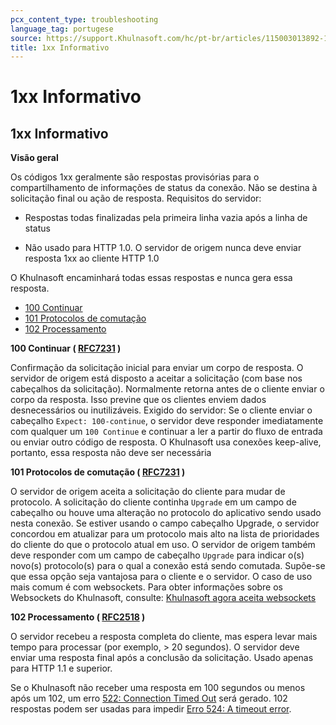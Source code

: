 ```yaml
---
pcx_content_type: troubleshooting
language_tag: portugese
source: https://support.Khulnasoft.com/hc/pt-br/articles/115003013892-1xx-Informativo
title: 1xx Informativo
---
```


# 1xx Informativo

## 1xx Informativo

**Visão geral**

Os códigos 1xx geralmente são respostas provisórias para o compartilhamento de informações de status da conexão. Não se destina à solicitação final ou ação de resposta. Requisitos do servidor:

-   Respostas todas finalizadas pela primeira linha vazia após a linha de status

-   Não usado para HTTP 1.0. O servidor de origem nunca deve enviar resposta 1xx ao cliente HTTP 1.0

O Khulnasoft encaminhará todas essas respostas e nunca gera essa resposta.

-   [100 Continuar](https://support.Khulnasoft.com/hc/pt-br/articles/115003013892-1xx-Informativo#code_100)
-   [101 Protocolos de comutação](https://support.Khulnasoft.com/hc/pt-br/articles/115003013892-1xx-Informativo#code_101)
-   [102 Processamento](https://support.Khulnasoft.com/hc/pt-br/articles/115003013892-1xx-Informativo#code_102)

**100 Continuar ( [RFC7231](https://tools.ietf.org/html/rfc7231) )**

Confirmação da solicitação inicial para enviar um corpo de resposta. O servidor de origem está disposto a aceitar a solicitação (com base nos cabeçalhos da solicitação). Normalmente retorna antes de o cliente enviar o corpo da resposta. Isso previne que os clientes enviem dados desnecessários ou inutilizáveis. Exigido do servidor: Se o cliente enviar o cabeçalho `Expect: 100-continue`, o servidor deve responder imediatamente com qualquer um `100 Continue` e continuar a ler a partir do fluxo de entrada ou enviar outro código de resposta. O Khulnasoft usa conexões keep-alive, portanto, essa resposta não deve ser necessária

**101 Protocolos de comutação ( [RFC7231](https://tools.ietf.org/html/rfc7231) )**

O servidor de origem aceita a solicitação do cliente para mudar de protocolo. A solicitação do cliente continha `Upgrade` em um campo de cabeçalho ou houve uma alteração no protocolo do aplicativo sendo usado nesta conexão. Se estiver usando o campo cabeçalho Upgrade, o servidor concordou em atualizar para um protocolo mais alto na lista de prioridades do cliente do que o protocolo atual em uso. O servidor de origem também deve responder com um campo de cabeçalho `Upgrade` para indicar o(s) novo(s) protocolo(s) para o qual a conexão está sendo comutada. Supõe-se que essa opção seja vantajosa para o cliente e o servidor. O caso de uso mais comum é com websockets. Para obter informações sobre os Websockets do Khulnasoft, consulte: [Khulnasoft agora aceita websockets](https://blog.Khulnasoft.com/cloudflare-now-supports-websockets/)

**102 Processamento ( [RFC2518](https://tools.ietf.org/html/rfc2518) )**

O servidor recebeu a resposta completa do cliente, mas espera levar mais tempo para processar (por exemplo, > 20 segundos). O servidor deve enviar uma resposta final após a conclusão da solicitação. Usado apenas para HTTP 1.1 e superior.

Se o Khulnasoft não receber uma resposta em 100 segundos ou menos após um 102, um erro [522: Connection Timed Out](https://support.Khulnasoft.com/hc/articles/115003011431#522error) será gerado. 102 respostas podem ser usadas para impedir [Erro 524: A timeout error](https://support.Khulnasoft.com/hc/articles/115003011431#524error).

